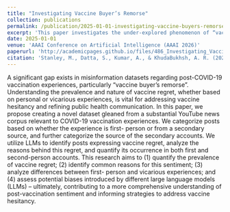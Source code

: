```yaml
---
title: "Investigating Vaccine Buyer’s Remorse"
collection: publications
permalink: /publication/2025-01-01-investigating-vaccine-buyers-remorse
excerpt: 'This paper investigates the under-explored phenomenon of “vaccine buyer’s remorse” by using LLMs to examine how expressions of regret manifest on the social web.'
date: 2025-01-01
venue: 'AAAI Conference on Artificial Intelligence (AAAI 2026)'
paperurl: 'http://academicpages.github.io/files/486_Investigating_Vaccine_Buye.pdf'
citation: 'Stanley, M., Datta, S., Kumar, A., & KhudaBukhsh, A. R. (2025). Investigating Vaccine Buyer’s Remorse. Submitted to the AAAI Conference on Artificial Intelligence (AAAI 2026).'
---
```


A significant gap exists in misinformation datasets regarding
post-COVID-19 vaccination experiences, particularly “vaccine buyer’s remorse”. Understanding the prevalence and nature of vaccine regret, whether based on personal or vicarious
experiences, is vital for addressing vaccine hesitancy and refining public health communication. In this paper, we propose
creating a novel dataset gleaned from a substantial YouTube
news corpus relevant to COVID-19 vaccination experiences.
We categorize posts based on whether the experience is first-
person or from a secondary source, and further categorize the
source of the secondary accounts. We utilize LLMs to identify
posts expressing vaccine regret, analyze the reasons behind this regret, and quantify its occurrence in both first and
second-person accounts. This research aims to (1) quantify
the prevalence of vaccine regret; (2) identify common reasons
for this sentiment; (3) analyze differences between first-
person and vicarious experiences; and (4) assess potential biases
introduced by different large language models (LLMs) –
ultimately, contributing to a more comprehensive understanding
of post-vaccination sentiment and informing strategies to
address vaccine hesitancy.
